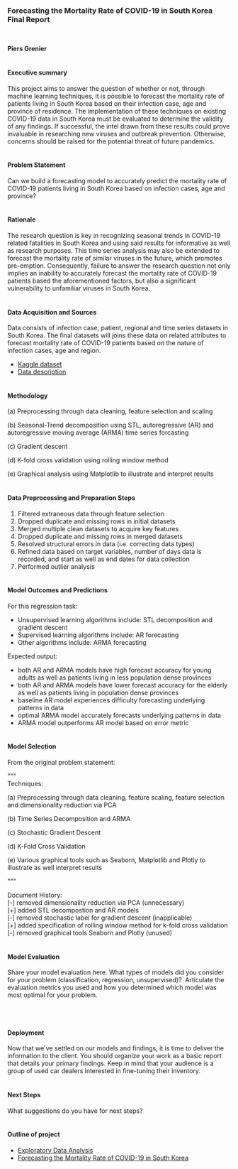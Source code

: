 ### Forecasting the Mortality Rate of COVID-19 in South Korea Final Report
<br>

**Piers Grenier**
<br><br>

#### Executive summary
This project aims to answer the question of whether or not, through machine learning techniques, it is possible to forecast the mortality rate of patients living in South Korea based on their infection case, age and province of residence. The implementation of these techniques on existing COVID-19 data in South Korea must be evaluated to determine the validity of any findings. If successful, the intel drawn from these results could prove invaluable in researching new viruses and outbreak prevention. Otherwise, concerns should be raised for the potential threat of future pandemics. 
<br><br>


#### Problem Statement
Can we build a forecasting model to accurately predict the mortality rate of COVID-19 patients living in South Korea based on infection cases, age and province?
<br><br>


#### Rationale
The research question is key in recognizing seasonal trends in COVID-19 related fatalities in South Korea and using said results for informative as well as research purposes. This time series analysis may also be extended to forecast the mortality rate of similar viruses in the future, which promotes pre-emption. Consequently, failure to answer the research question not only implies an inability to accurately forecast the mortality rate of COVID-19 patients based the aforementioned factors, but also a significant vulnerability to unfamiliar viruses in South Korea.
<br><br>


#### Data Acquisition and Sources
Data consists of infection case, patient, regional and time series datasets in South Korea. The final datasets will joins these data on related attributes to forecast mortality rate of COVID-19 patients based on the nature of infection cases, age and region. 
- [Kaggle dataset](https://www.kaggle.com/datasets/kimjihoo/coronavirusdataset/data?select=Case.csv)
- [Data description](https://www.kaggle.com/code/kimjihoo/ds4c-what-is-this-dataset-detailed-description)
<br><br>


#### Methodology
(a) Preprocessing through data cleaning, feature selection and scaling

(b) Seasonal-Trend decomposition using STL, autoregressive (AR) and autoregressive moving average (ARMA) time series forcasting

(c) Gradient descent

(d) K-fold cross validation using rolling window method

(e) Graphical analysis using Matplotlib to illustrate and interpret results
<br><br>


#### Data Preprocessing and Preparation Steps
1. Filtered extraneous data through feature selection
2. Dropped duplicate and missing rows in initial datasets
3. Merged multiple clean datasets to acquire key features
4. Dropped duplicate and missing rows in merged datasets
5. Resolved structural errors in data (i.e. correcting data types)
6. Refined data based on target variables, number of days data is recorded, and start as well as end dates for data collection
7. Performed outlier analysis
<br><br>


#### Model Outcomes and Predictions
For this regression task:
- Unsupervised learning algorithms include: STL decomposition and gradient descent
- Supervised learning algorithms include: AR forecasting
- Other algorithms include: ARMA forecasting

Expected output:
- both AR and ARMA models have high forecast accuracy for young adults as well as patients living in less population dense provinces
- both AR and ARMA models have lower forecast accuracy for the elderly as well as patients living in population dense provinces
- baseline AR model experiences difficulty forecasting underlying patterns in data 
- optimal ARMA model accurately forecasts underlying patterns in data
- ARMA model outperforms AR model based on error metric
<br><br>


#### Model Selection
From the original problem statement:

"""
<br>Techniques:

(a) Preprocessing through data cleaning, feature scaling, feature selection and dimensionality reduction via PCA

(b) Time Series Decomposition and ARMA

(c) Stochastic Gradient Descent

(d) K-Fold Cross Validation

(e) Various graphical tools such as Seaborn, Matplotlib and Plotly to illustrate as well interpret results

"""

Document History:
<br>[-] removed dimensionality reduction via PCA (unnecessary)
<br>[+] added STL decompostion and AR models
<br>[-] removed stochastic label for gradient descent (inapplicable)
<br>[+] added specification of rolling window method for k-fold cross validation
<br>[-] removed graphical tools Seaborn and Plotly (unused)
<br><br>


#### Model Evaluation
Share your model evaluation here. What types of models did you consider for your problem (classification, regression, unsupervised)?  Articulate the evaluation metrics you used and how you determined which model was most optimal for your problem.


<br><br>


#### Deployment
Now that we've settled on our models and findings, it is time to deliver the information to the client.  You should organize your work as a basic report that details your primary findings.  Keep in mind that your audience is a group of used car dealers interested in fine-tuning their inventory.
<br><br>


#### Next Steps
What suggestions do you have for next steps?
<br><br>


#### Outline of project
- [Exploratory Data Analysis](https://github.com/piersgrenier/Exploratory-Data-Analysis/blob/main/EDA.ipynb)
- [Forecasting the Mortality Rate of COVID-19 in South Korea]()

